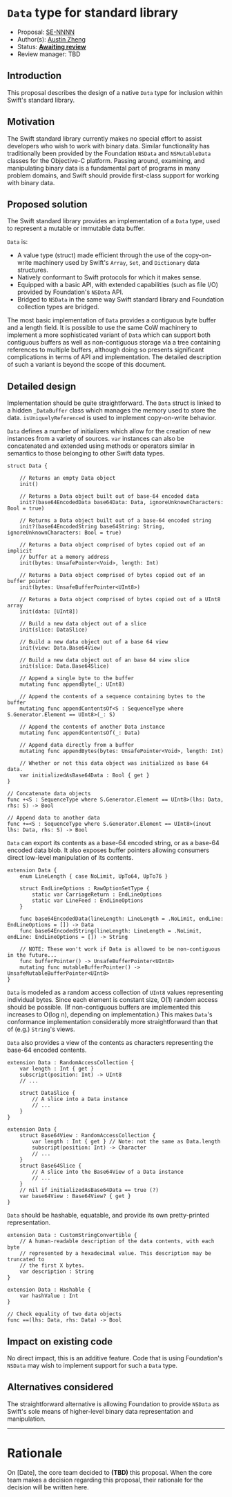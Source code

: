 # `Data` type for standard library

* Proposal: [SE-NNNN](https://github.com/apple/swift-evolution/blob/master/proposals/NNNN-name.md)
* Author(s): [Austin Zheng](https://github.com/austinzheng)
* Status: **[Awaiting review](#rationale)**
* Review manager: TBD

## Introduction

This proposal describes the design of a native `Data` type for inclusion within Swift's standard library.


## Motivation

The Swift standard library currently makes no special effort to assist developers who wish to work with binary data. Similar functionality has traditionally been provided by the Foundation `NSData` and `NSMutableData` classes for the Objective-C platform. Passing around, examining, and manipulating binary data is a fundamental part of programs in many problem domains, and Swift should provide first-class support for working with binary data.


## Proposed solution

The Swift standard library provides an implementation of a `Data` type, used to represent a mutable or immutable data buffer.

`Data` is:

* A value type (struct) made efficient through the use of the copy-on-write machinery used by Swift's `Array`, `Set`, and `Dictionary` data structures.
* Natively conformant to Swift protocols for which it makes sense.
* Equipped with a basic API, with extended capabilities (such as file I/O) provided by Foundation's `NSData` API.
* Bridged to `NSData` in the same way Swift standard library and Foundation collection types are bridged.

The most basic implementation of `Data` provides a contiguous byte buffer and a length field. It is possible to use the same CoW machinery to implement a more sophisticated variant of `Data` which can support both contiguous buffers as well as non-contiguous storage via a tree containing references to multiple buffers, although doing so presents significant complications in terms of API and implementation. The detailed description of such a variant is beyond the scope of this document.


## Detailed design

Implementation should be quite straightforward. The `Data` struct is linked to a hidden `_DataBuffer` class which manages the memory used to store the data. `isUniquelyReferenced` is used to implement copy-on-write behavior.

`Data` defines a number of initializers which allow for the creation of new instances from a variety of sources. `var` instances can also be concatenated and extended using methods or operators similar in semantics to those belonging to other Swift data types.

```
struct Data {
	
	// Returns an empty Data object
	init()

	// Returns a Data object built out of base-64 encoded data
	init?(base64EncodedData base64Data: Data, ignoreUnknownCharacters: Bool = true)

	// Returns a Data object built out of a base-64 encoded string
	init?(base64EncodedString base64String: String, ignoreUnknownCharacters: Bool = true)

	// Returns a Data object comprised of bytes copied out of an implicit
	// buffer at a memory address
	init(bytes: UnsafePointer<Void>, length: Int)

	// Returns a Data object comprised of bytes copied out of an buffer pointer
	init(bytes: UnsafeBufferPointer<UInt8>)

	// Returns a Data object comprised of bytes copied out of a UInt8 array
	init(data: [UInt8])

	// Build a new data object out of a slice
	init(slice: DataSlice)

	// Build a new data object out of a base 64 view
	init(view: Data.Base64View)

	// Build a new data object out of an base 64 view slice
	init(slice: Data.Base64Slice)

	// Append a single byte to the buffer
	mutating func appendByte(_: UInt8)

	// Append the contents of a sequence containing bytes to the buffer
	mutating func appendContentsOf<S : SequenceType where S.Generator.Element == UInt8>(_: S)

	// Append the contents of another Data instance
	mutating func appendContentsOf(_: Data)

	// Append data directly from a buffer
	mutating func appendBytes(bytes: UnsafePointer<Void>, length: Int)

	// Whether or not this data object was initialized as base 64 data.
	var initializedAsBase64Data : Bool { get }
}

// Concatenate data objects
func +<S : SequenceType where S.Generator.Element == UInt8>(lhs: Data, rhs: S) -> Bool

// Append data to another data
func +=<S : SequenceType where S.Generator.Element == UInt8>(inout lhs: Data, rhs: S) -> Bool
```

`Data` can export its contents as a base-64 encoded string, or as a base-64 encoded data blob. It also exposes buffer pointers allowing consumers direct low-level manipulation of its contents.

```
extension Data {
	enum LineLength { case NoLimit, UpTo64, UpTo76 }

	struct EndLineOptions : RawOptionSetType {
		static var CarriageReturn : EndLineOptions
		static var LineFeed : EndLineOptions
	}

	func base64EncodedData(lineLength: LineLength = .NoLimit, endLine: EndLineOptions = []) -> Data
	func base64EncodedString(lineLength: LineLength = .NoLimit, endLine: EndLineOptions = []) -> String

	// NOTE: These won't work if Data is allowed to be non-contiguous in the future...
	func bufferPointer() -> UnsafeBufferPointer<UInt8>
	mutating func mutableBufferPointer() -> UnsafeMutableBufferPointer<UInt8>
}
```

`Data` is modeled as a random access collection of `UInt8` values representing individual bytes. Since each element is constant size, O(1) random access should be possible. (If non-contiguous buffers are implemented this increases to O(log n), depending on implementation.) This makes `Data`'s conformance implementation considerably more straightforward than that of (e.g.) `String`'s views.

`Data` also provides a view of the contents as characters representing the base-64 encoded contents.

```
extension Data : RandomAccessCollection {
	var length : Int { get }
	subscript(position: Int) -> UInt8
	// ...

	struct DataSlice {
		// A slice into a Data instance 
		// ...
	}
}

extension Data {
	struct Base64View : RandomAccessCollection {
		var length : Int { get } // Note: not the same as Data.length
		subscript(position: Int) -> Character
		// ...
	}
	struct Base64Slice {
		// A slice into the Base64View of a Data instance
		// ...
	}
	// nil if initializedAsBase64Data == true (?)
	var base64View : Base64View? { get }
}
```

`Data` should be hashable, equatable, and provide its own pretty-printed representation.

```
extension Data : CustomStringConvertible {
	// A human-readable description of the data contents, with each byte
	// represented by a hexadecimal value. This description may be truncated to
	// the first X bytes.
	var description : String 
}

extension Data : Hashable {
	var hashValue : Int
}

// Check equality of two data objects
func ==(lhs: Data, rhs: Data) -> Bool

```

## Impact on existing code

No direct impact, this is an additive feature. Code that is using Foundation's `NSData` may wish to implement support for such a `Data` type.


## Alternatives considered

The straightforward alternative is allowing Foundation to provide `NSData` as Swift's sole means of higher-level binary data representation and manipulation.

-------------------------------------------------------------------------------

# Rationale

On [Date], the core team decided to **(TBD)** this proposal.
When the core team makes a decision regarding this proposal,
their rationale for the decision will be written here.
